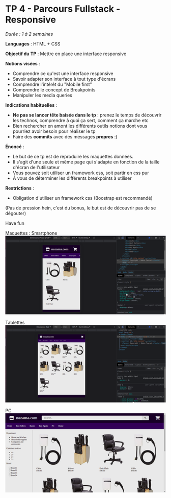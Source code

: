 # TP 4 - Parcours Fullstack - Responsive

*Durée : 1 à 2 semaines*

__Languages__ : HTML + CSS

__Objectif du TP__ : Mettre en place une interface responsive

__Notions visées__ :
- Comprendre ce qu'est une interface responsive
- Savoir adapter son interface à tout type d'écrans
- Comprendre l'intérêt du "Mobile first"
- Comprendre le concept de Breakpoints
- Manipuler les media queries

__Indications habituelles__ :
- **Ne pas se lancer tête baisée dans le tp** : prenez le temps de découvrir les technos, comprendre à quoi ça sert, comment ça marche etc
- Bien rechercher en amont les différents outils notions dont vous pourriez avoir besoin pour réaliser le tp
- Faire des **commits** avec des messages **propres** :)

__Énoncé__ :
- Le but de ce tp est de reproduire les maquettes données.
- Il s'agit d'une seule et même page qui s'adapte en fonction de la taille d'écran de l'utilisateur
- Vous pouvez soit utiliser un framework css, soit partir en css pur
- À vous de déterminer les différents breakpoints à utiliser

__Restrictions__ :
- Obligation d'utiliser un framework css (Boostrap est recommandé)

(Pas de pression hein, c'est du bonus, le but est de découvrir pas de se dégouter)

Have fun


Maquettes :
Smartphone
![](mock-ups/phone.png)

Tablettes
![](mock-ups/tablet.png)

PC
![](mock-ups/desktop.png)
